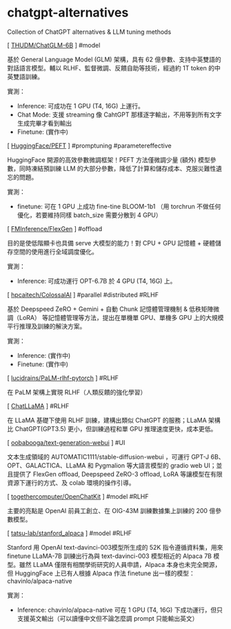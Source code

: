 # chatgpt-alternatives
Collection of ChatGPT alternatives &amp; LLM tuning methods

[ [THUDM/ChatGLM-6B](https://github.com/THUDM/ChatGLM-6B) ]  #model

基於 General Language Model (GLM) 架構，具有 62 億參數、支持中英雙語的對話語言模型。輔以 RLHF、監督微調、反饋自助等技術，經過約 1T token 的中英雙語訓練。

實測：
- Inference: 可成功在 1 GPU (T4, 16G) 上運行。
- Chat Mode: 支援 streaming 像 CahtGPT 那樣逐字輸出，不用等到所有文字生成完畢才看到輸出
- Finetune: (實作中)


[ [HuggingFace/PEFT](https://github.com/huggingface/peft) ]  #promptuning #parametereffective

HuggingFace 開源的高效參數微調框架！PEFT 方法僅微調少量 (額外) 模型參數，同時凍結預訓練 LLM 的大部分參數，降低了計算和儲存成本、克服災難性遺忘的問題。

實測：
- finetune: 可在 1 GPU 上成功 fine-tine BLOOM-1b1 （用 torchrun 不做任何優化，若要維持同樣 batch_size 需要分散到 4 GPU）


[ [FMInference/FlexGen](https://github.com/FMInference/FlexGen) ]  #offload

目的是使低階顯卡也具備 serve 大模型的能力！對 CPU + GPU 記憶體 + 硬體儲存空間的使用進行全域調度優化。

實測：
- Inference: 可成功運行 OPT-6.7B 於 4 GPU (T4, 16G) 上。


[ [hpcaitech/ColossalAI](https://github.com/hpcaitech/ColossalAI) ]  #parallel #distributed #RLHF

基於 Deepspeed ZeRO + Gemini + 自動 Chunk 記憶體管理機制 & 低秩矩陣微調（LoRA） 等記憶體管理等方法，提出在單機單 GPU、單機多 GPU 上的大規模平行推理及訓練的解決方案。 

實測：
- Inference: (實作中)
- Finetune: (實作中)


[ [lucidrains/PaLM-rlhf-pytorch](https://github.com/lucidrains/PaLM-rlhf-pytorch) ]  #RLHF

在 PaLM 架構上實現 RLHF（人類反饋的強化學習）


[ [ChatLLaMA](https://github.com/juncongmoo/chatllama) ]  #RLHF

在 LLaMA 基礎下使用 RLHF 訓練，建構出類似 ChatGPT 的服務；LLaMA 架構比 ChatGPT(GPT3.5) 更小，但訓練過程和單 GPU 推理速度更快，成本更低。


[ [oobabooga/text-generation-webui](https://github.com/oobabooga/text-generation-webui) ]  #UI

文本生成領域的 AUTOMATIC1111/stable-diffusion-webui ，可運行 GPT-J 6B、OPT、GALACTICA、LLaMA 和 Pygmalion 等大語言模型的 gradio web UI；並且提供了 FlexGen offload, Deepspeed ZeRO-3 offload, LoRA 等讓模型在有限資源下運行的方式、及 colab 環境的操作引導。


[ [togethercomputer/OpenChatKit](https://github.com/togethercomputer/OpenChatKit) ]  #model #RLHF

主要的亮點是 OpenAI 前員工創立、在 OIG-43M 訓練數據集上訓練的 200 億參數模型。


[ [tatsu-lab/stanford_alpaca](https://github.com/tatsu-lab/stanford_alpaca) ]  #model #RLHF

Stanford 用 OpenAI text-davinci-003模型所生成的 52K 指令遵循資料集，用來 finetune LLaMA-7B 訓練出行為與 text-davinci-003 模型相近的 Alpaca 7B 模型。雖然 LLaMA 僅限有相關學術研究的人員申請，Alpaca 本身也未完全開源，但 HuggingFace 上已有人根據 Alpaca 作法 finetune 出一樣的模型： chavinlo/alpaca-native

實測：
- Inference: chavinlo/alpaca-native 可在 1 GPU (T4, 16G) 下成功運行，但只支援英文輸出（可以讀懂中文但不論怎麼調 prompt 只能輸出英文）

